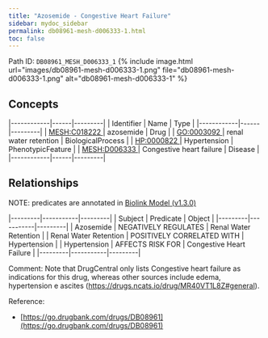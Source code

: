 ```yaml
---
title: "Azosemide - Congestive Heart Failure"
sidebar: mydoc_sidebar
permalink: db08961-mesh-d006333-1.html
toc: false 
---
```



Path ID: `DB08961_MESH_D006333_1`
{% include image.html url="images/db08961-mesh-d006333-1.png" file="db08961-mesh-d006333-1.png" alt="db08961-mesh-d006333-1" %}

## Concepts

|------------|------|---------|
| Identifier | Name | Type    |
|------------|------|---------|
| <a href="https://identifiers.org/MESH:C018222">MESH:C018222 </a> | azosemide | Drug |
| <a href="https://identifiers.org/GO:0003092">GO:0003092 </a> | renal water retention | BiologicalProcess |
| <a href="https://identifiers.org/HP:0000822">HP:0000822 </a> | Hypertension | PhenotypicFeature |
| <a href="https://identifiers.org/MESH:D006333">MESH:D006333 </a> | Congestive heart failure | Disease |
|------------|------|---------|

## Relationships


NOTE: predicates are annotated in <a href="https://github.com/biolink/biolink-model/releases/tag/v1.3.0">Biolink Model (v1.3.0)</a>

|---------|-----------|---------|
| Subject | Predicate | Object  |
|---------|-----------|---------|
| Azosemide | NEGATIVELY REGULATES | Renal Water Retention |
| Renal Water Retention | POSITIVELY CORRELATED WITH | Hypertension |
| Hypertension | AFFECTS RISK FOR | Congestive Heart Failure |
|---------|-----------|---------|

Comment: Note that DrugCentral only lists Congestive heart failure as indications for this drug, whereas other sources include edema, hypertension e ascites (https://drugs.ncats.io/drug/MR40VT1L8Z#general).

Reference: 
  - [https://go.drugbank.com/drugs/DB08961](https://go.drugbank.com/drugs/DB08961)
